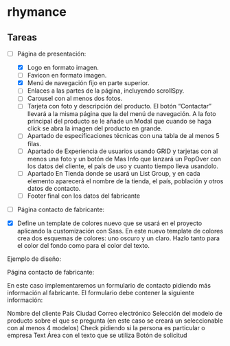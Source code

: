 # rhymance

## Tareas

- [ ] Página de presentación:
  - [X] Logo en formato imagen.
  - [ ] Favicon en formato imagen.
  - [X] Menú de navegación fijo en parte superior.
  - [ ] Enlaces a las partes de la página, incluyendo scrollSpy.
  - [ ] Carousel con al menos dos fotos.
  - [ ] Tarjeta con foto y descripción del producto. El botón “Contactar” llevará a la misma página que la del menú de navegación. A la foto principal del producto se le añade un Modal que cuando se haga click se abra la imagen del producto en grande.
  - [ ] Apartado de especificaciones técnicas con una tabla de al menos 5 filas.
  - [ ] Apartado de Experiencia de usuarios usando GRID y tarjetas con al menos una foto y un botón de Mas Info que lanzará un PopOver con los datos del cliente, el país de uso y cuanto tiempo lleva usandolo.
  - [ ] Apartado En Tienda donde se usará un List Group, y en cada elemento aparecerá el nombre de la tienda, el país, población y otros datos de contacto.
  - [ ] Footer final con los datos del fabricante

- [ ] Página contacto de fabricante:

- [X] Define un template de colores nuevo  que se usará en el proyecto aplicando la customización con Sass. En este nuevo template de colores crea dos esquemas de colores: uno oscuro y un claro. Hazlo tanto para el color del fondo como para el color del texto.

Ejemplo de diseño:

Página contacto de fabricante:

En este caso implementaremos un formulario de contacto pidiendo más información al fabricante. El formulario debe contener la siguiente información:

Nombre del cliente
País
Ciudad
Correo electrónico
Selección del modelo de producto sobre el que se pregunta (en este caso se creará un seleccionable con al menos 4 modelos)
Check pidiendo si la persona es particular o empresa
Text Área con el texto que se utiliza
Botón de solicitud
